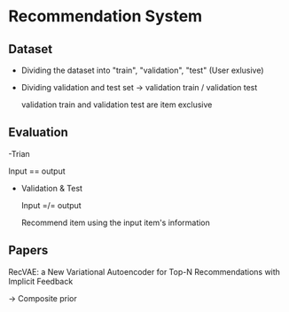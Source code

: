 # Recommendation System

## Dataset

- Dividing the dataset into "train", "validation", "test" (User exlusive)

- Dividing validation and test set -> validation train / validation test

   validation train and validation test are item exclusive 
  

## Evaluation

-Trian
  
   Input == output 
   
- Validation & Test

   Input =/= output
   
   Recommend item using the input item's information


## Papers

RecVAE: a New Variational Autoencoder for Top-N Recommendations with Implicit Feedback

 -> Composite prior 
